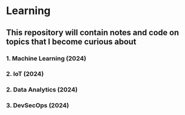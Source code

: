 # Learning

## This repository will contain notes and code on topics that I become curious about

### 1. Machine Learning (2024)
### 2. IoT (2024)
### 2. Data Analytics (2024)
### 3. DevSecOps (2024)
